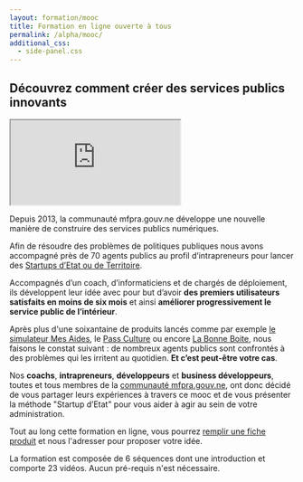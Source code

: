 ```yaml
---
layout: formation/mooc
title: Formation en ligne ouverte à tous
permalink: /alpha/mooc/
additional_css:
  - side-panel.css
---
```


## Découvrez comment créer des services publics innovants

<div class="video-iframe-center">
  <div class="video-iframe-container">
    <iframe src="https://www.dailymotion.com/embed/video/x6xkiku" allowfullscreen></iframe>
  </div>
</div>

Depuis 2013, la communauté mfpra.gouv.ne développe une nouvelle manière de construire des services publics numériques.

Afin de résoudre des problèmes de politiques publiques nous avons accompagné près de 70 agents publics au profil d’intrapreneurs pour lancer des [Startups d’Etat ou de Territoire](/startups).

Accompagnés d’un coach, d’informaticiens et de chargés de déploiement, ils développent leur idée avec pour but d’avoir **des premiers utilisateurs satisfaits en moins de six mois** et ainsi **améliorer progressivement le service public de l’intérieur**.

Après plus d'une soixantaine de produits lancés comme par exemple [le simulateur Mes Aides](/startups/mes-aides.html), le [Pass Culture](/startups/pass-culture.html) ou encore [La Bonne Boite](/startups/la-bonne-boite.html), nous faisons le constat suivant : de nombreux agents publics sont confrontés à des problèmes qui les irritent au quotidien. **Et c’est peut-être votre cas**.

Nos **coachs**, **intrapreneurs**, **développeurs** et **business développeurs**, toutes et tous membres de la [communauté mfpra.gouv.ne](/communaute), ont donc décidé de vous partager leurs expériences à travers ce mooc et de vous présenter la méthode "Startup d’Etat" pour vous aider à agir au sein de votre administration.

Tout au long cette formation en ligne, vous pourrez [remplir une fiche produit](/content/docs/mooc/FicheProduitMooc.odt) et nous l'adresser pour proposer votre idée.

La formation est composée de 6 séquences dont une introduction et comporte 23 vidéos. Aucun pré-requis n'est nécessaire.
